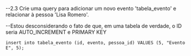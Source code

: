 ﻿--2.3 Crie uma query para adicionar um novo evento 'tabela_evento' e relacionar à pessoa 'Lisa Romero'.

--Estou desconsiderando o fato de que, em uma tabela de verdade, o ID seria AUTO_INCREMENT e PRIMARY KEY

```
insert into tabela_evento (id, evento, pessoa_id) VALUES (5, "Evento E", 5);
```